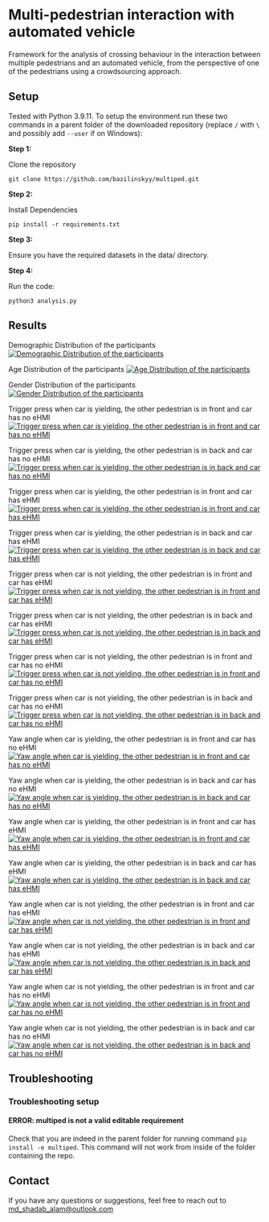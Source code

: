# Multi-pedestrian interaction with automated vehicle
Framework for the analysis of crossing behaviour in the interaction between multiple pedestrians and an automated vehicle, from the perspective of one of the pedestrians using a crowdsourcing approach.

## Setup
Tested with Python 3.9.11. To setup the environment run these two commands in a parent folder of the downloaded repository (replace `/` with `\` and possibly add `--user` if on Windows):

**Step 1:**  

Clone the repository
```command line
git clone https://github.com/bazilinskyy/multiped.git
```

**Step 2:** 

Install Dependencies
```command line
pip install -r requirements.txt
```

**Step 3:**

Ensure you have the required datasets in the data/ directory.

**Step 4:**

Run the code:
```command line
python3 analysis.py
```


## Results

Demographic Distribution of the participants
[![Demographic Distribution of the participants](figures/demographic.png)](https://htmlpreview.github.io/?https://github.com/bazilinskyy/multiped/blob/main/figures/demographic.html)

Age Distribution of the participants
[![Age Distribution of the participants](figures/age.png)](https://htmlpreview.github.io/?https://github.com/bazilinskyy/multiped/blob/main/figures/age.html)

Gender Distribution of the participants
[![Gender Distribution of the participants](gender.png)](https://htmlpreview.github.io/?https://github.com/bazilinskyy/multiped/blob/main/figures/gender.html)

Trigger press when car is yielding, the other pedestrian is in front and car has no eHMI
[![Trigger press when car is yielding, the other pedestrian is in front and car has no eHMI](figures/group_1_trigger.png)](https://htmlpreview.github.io/?https://github.com/bazilinskyy/multiped/blob/main/figures/group_1_trigger.html)

Trigger press when car is yielding, the other pedestrian is in back and car has no eHMI
[![Trigger press when car is yielding, the other pedestrian is in back and car has no eHMI](figures/group_2_trigger.png)](https://htmlpreview.github.io/?https://github.com/bazilinskyy/multiped/blob/main/figures/group_2_trigger.html)

Trigger press when car is yielding, the other pedestrian is in front and car has eHMI
[![Trigger press when car is yielding, the other pedestrian is in front and car has eHMI](figures/group_3_trigger.png)](https://htmlpreview.github.io/?https://github.com/bazilinskyy/multiped/blob/main/figures/group_3_trigger.html)

Trigger press when car is yielding, the other pedestrian is in back and car has eHMI
[![Trigger press when car is yielding, the other pedestrian is in back and car has eHMI](figures/group_4_trigger.png)](https://htmlpreview.github.io/?https://github.com/bazilinskyy/multiped/blob/main/figures/group_4_trigger.html)

Trigger press when car is not yielding, the other pedestrian is in front and car has eHMI
[![Trigger press when car is not yielding, the other pedestrian is in front and car has eHMI](figures/group_5_trigger.png)](https://htmlpreview.github.io/?https://github.com/bazilinskyy/multiped/blob/main/figures/group_5_trigger.html)

Trigger press when car is not yielding, the other pedestrian is in back and car has eHMI
[![Trigger press when car is not yielding, the other pedestrian is in back and car has eHMI](figures/group_6_trigger.png)](https://htmlpreview.github.io/?https://github.com/bazilinskyy/multiped/blob/main/figures/group_6_trigger.html)

Trigger press when car is not yielding, the other pedestrian is in front and car has no eHMI
[![Trigger press when car is not yielding, the other pedestrian is in front and car has no eHMI](figures/group_7_trigger.png)](https://htmlpreview.github.io/?https://github.com/bazilinskyy/multiped/blob/main/figures/group_7_trigger.html)

Trigger press when car is not yielding, the other pedestrian is in back and car has no eHMI
[![Trigger press when car is not yielding, the other pedestrian is in back and car has no eHMI](figures/group_8_trigger.png)](https://htmlpreview.github.io/?https://github.com/bazilinskyy/multiped/blob/main/figures/group_8_trigger.html)



Yaw angle when car is yielding, the other pedestrian is in front and car has no eHMI
[![Yaw angle when car is yielding, the other pedestrian is in front and car has no eHMI](figures/yaw_group_1.png)](https://htmlpreview.github.io/?https://github.com/bazilinskyy/multiped/blob/main/figures/yaw_group_1.html)

Yaw angle when car is yielding, the other pedestrian is in back and car has no eHMI
[![Yaw angle when car is yielding, the other pedestrian is in back and car has no eHMI](figures/yaw_group_2.png)](https://htmlpreview.github.io/?https://github.com/bazilinskyy/multiped/blob/main/figures/yaw_group_2.html)

Yaw angle when car is yielding, the other pedestrian is in front and car has eHMI
[![Yaw angle when car is yielding, the other pedestrian is in front and car has eHMI](figures/yaw_group_3.png)](https://htmlpreview.github.io/?https://github.com/bazilinskyy/multiped/blob/main/figures/yaw_group_3.html)

Yaw angle when car is yielding, the other pedestrian is in back and car has eHMI
[![Yaw angle when car is yielding, the other pedestrian is in back and car has eHMI](figures/yaw_group_4.png)](https://htmlpreview.github.io/?https://github.com/bazilinskyy/multiped/blob/main/figures/yaw_group_4.html)

Yaw angle when car is not yielding, the other pedestrian is in front and car has eHMI
[![Yaw angle when car is not yielding, the other pedestrian is in front and car has eHMI](figures/yaw_group_5.png)](https://htmlpreview.github.io/?https://github.com/bazilinskyy/multiped/blob/main/figures/yaw_group_5.html)

Yaw angle when car is not yielding, the other pedestrian is in back and car has eHMI
[![Yaw angle when car is not yielding, the other pedestrian is in back and car has eHMI](figures/yaw_group_6.png)](https://htmlpreview.github.io/?https://github.com/bazilinskyy/multiped/blob/main/figures/yaw_group_6.html)

Yaw angle when car is not yielding, the other pedestrian is in front and car has no eHMI
[![Yaw angle when car is not yielding, the other pedestrian is in front and car has no eHMI](figures/yaw_group_7.png)](https://htmlpreview.github.io/?https://github.com/bazilinskyy/multiped/blob/main/figures/yaw_group_7.html)

Yaw angle when car is not yielding, the other pedestrian is in back and car has no eHMI
[![Yaw angle when car is not yielding, the other pedestrian is in back and car has no eHMI](figures/yaw_group_8.png)](https://htmlpreview.github.io/?https://github.com/bazilinskyy/multiped/blob/main/figures/yaw_group_8.html)

## Troubleshooting
### Troubleshooting setup
#### ERROR: multiped is not a valid editable requirement
Check that you are indeed in the parent folder for running command `pip install -e multiped`. This command will not work from inside of the folder containing the repo.


## Contact
If you have any questions or suggestions, feel free to reach out to md_shadab_alam@outlook.com
